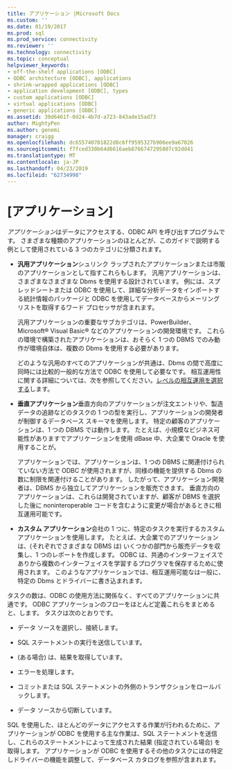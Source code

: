 ```yaml
---
title: アプリケーション |Microsoft Docs
ms.custom: ''
ms.date: 01/19/2017
ms.prod: sql
ms.prod_service: connectivity
ms.reviewer: ''
ms.technology: connectivity
ms.topic: conceptual
helpviewer_keywords:
- off-the-shelf applications [ODBC]
- ODBC architecture [ODBC], applications
- shrink-wrapped applications [ODBC]
- application development [ODBC], types
- custom applications [ODBC]
- virtual applications [ODBC]
- generic applications [ODBC]
ms.assetid: 39d6461f-0d24-4b7d-a723-843ade15ad73
author: MightyPen
ms.author: genemi
manager: craigg
ms.openlocfilehash: dc655740701822d8c6ff9595327b906ee9a67026
ms.sourcegitcommit: f7fced330b64d6616aeb8766747295807c92dd41
ms.translationtype: MT
ms.contentlocale: ja-JP
ms.lasthandoff: 04/23/2019
ms.locfileid: "62734998"
---
```

# <a name="applications"></a>[アプリケーション]
*アプリケーション*はデータにアクセスする、ODBC API を呼び出すプログラムです。 さまざまな種類のアプリケーションのほとんどが、このガイドで説明する例として使用されている 3 つのカテゴリに分類されます。  
  
-   **汎用アプリケーション**シュリンク ラップされたアプリケーションまたは市販のアプリケーションとして指すこれらもします。 汎用アプリケーションは、さまざまなさまざまな Dbms を使用する設計されています。 例には、スプレッドシートまたは ODBC を使用して、詳細な分析データをインポートする統計情報のパッケージと ODBC を使用してデータベースからメーリング リストを取得するワード プロセッサが含まれます。  
  
     汎用アプリケーションの重要なサブカテゴリは、PowerBuilder、Microsoft® Visual Basic® などのアプリケーションの開発環境です。 これらの環境で構築されたアプリケーションは、おそらく 1 つの DBMS でのみ動作が環境自体は、複数の Dbms を使用する必要があります。  
  
     どのような汎用のすべてのアプリケーションが共通は、Dbms の間で高度に同時には比較的一般的な方法で ODBC を使用して必要なです。 相互運用性に関する詳細については、次を参照してください。[レベルの相互運用を選択する](../../odbc/reference/develop-app/choosing-a-level-of-interoperability.md)します。  
  
-   **垂直アプリケーション**垂直方向のアプリケーションが注文エントリや、製造データの追跡などのタスクの 1 つの型を実行し、アプリケーションの開発者が制御するデータベース スキーマを使用します。 特定の顧客のアプリケーションは、1 つの DBMS では動作します。 たとえば、小規模なビジネス可能性がありますでアプリケーションを使用 dBase 中、大企業で Oracle を使用することが。  
  
     アプリケーションでは、アプリケーションは、1 つの DBMS に関連付けられていない方法で ODBC が使用されますが、同様の機能を提供する Dbms の数に制限を関連付けることがあります。 したがって、アプリケーション開発者は、DBMS から独立してアプリケーションを販売できます。 垂直方向のアプリケーションは、これらは開発されていますが、顧客が DBMS を選択した後に noninteroperable コードを含むように変更が場合があるときに相互運用可能です。  
  
-   **カスタム アプリケーション**会社の 1 つに、特定のタスクを実行するカスタム アプリケーションを使用します。 たとえば、大企業でのアプリケーションは、(それぞれでさまざまな DBMS は) いくつかの部門から販売データを収集し、1 つのレポートを作成します。 ODBC は、共通のインターフェイスでありから複数のインターフェイスを学習するプログラマを保存するために使用されます。 このようなアプリケーションでは、相互運用可能なは一般に、特定の Dbms とドライバーに書き込まれます。  
  
 タスクの数は、ODBC の使用方法に関係なく、すべてのアプリケーションに共通です。 ODBC アプリケーションのフローをほとんど定義これらをまとめると、します。 タスクは次のとおりです。  
  
-   データ ソースを選択し、接続します。  
  
-   SQL ステートメントの実行を送信しています。  
  
-   (ある場合) は、結果を取得しています。  
  
-   エラーを処理します。  
  
-   コミットまたは SQL ステートメントの外側のトランザクションをロールバックします。  
  
-   データ ソースから切断しています。  
  
 SQL を使用した、ほとんどのデータにアクセスする作業が行われるために、アプリケーションが ODBC を使用する主な作業は、SQL ステートメントを送信し、これらのステートメントによって生成された結果 (指定されている場合) を取得します。 アプリケーションが ODBC を使用するその他のタスクにはの特定しドライバーの機能を調整して、データベース カタログを参照が含まれます。
